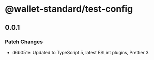 # @wallet-standard/test-config

## 0.0.1

### Patch Changes

-   d6b051e: Updated to TypeScript 5, latest ESLint plugins, Prettier 3
